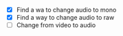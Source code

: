  - [x] Find a wa to change audio to mono
 - [x] Find a way to change audio to raw
 - [ ] Change from video to audio